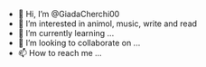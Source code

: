 - 👋 Hi, I’m @GiadaCherchi00
- 👀 I’m interested in animol, music, write and read
- 🌱 I’m currently learning ...
- 💞️ I’m looking to collaborate on ...
- 📫 How to reach me ...

<!---
GiadaCherchi00/GiadaCherchi00 is a ✨ special ✨ repository because its `README.md` (this file) appears on your GitHub profile.
You can click the Preview link to take a look at your changes.
--->

